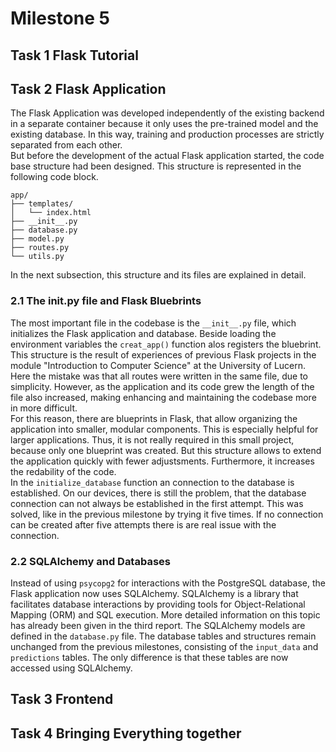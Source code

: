 # Milestone 5

## Task 1 Flask Tutorial

## Task 2 Flask Application
The Flask Application was developed independently of the existing backend in a separate container because it only uses the pre-trained model and the existing database. 
In this way, training and production processes are strictly separated from each other.  
But before the development of the actual Flask application started, the code base structure had been designed. This structure is represented in the following code block.
```
app/
├── templates/
│   └── index.html   
├── __init__.py      
├── database.py     
├── model.py         
├── routes.py        
└── utils.py 
```
In the next subsection, this structure and its files are explained in detail.
 
### 2.1 The __init__.py file and Flask Bluebrints
The most important file in the codebase is the `__init__.py` file, which initializes the Flask application and database.
Beside loading the environment variables the `creat_app()` function alos registers the bluebrint.
This structure is the result of experiences of previous Flask projects in the module "Introduction to Computer Science" at the University of Lucern. Here the mistake was that all routes were written in the same file, due to simplicity. However, as the application and its code grew the length of the file also increased, making enhancing and maintaining the codebase more in more difficult.    
For this reason, there are blueprints in Flask, that allow organizing the application into smaller, modular components. This is especially helpful for larger applications. Thus, it is not really required in this small project, because only one blueprint was created. But this structure allows to extend the application quickly with fewer adjustsments.
Furthermore, it increases the redability of the code.  
In the `initialize_database` function an connection to the database is established. On our devices, there is still the problem, that the database connection can not always be established in the first attempt. This was solved, like in the previous milestone by trying it five times. If no connection can be created after five attempts there is are real issue with the connection.

### 2.2 SQLAlchemy and Databases
Instead of using `psycopg2` for interactions with the PostgreSQL database, the Flask application now uses SQLAlchemy. SQLAlchemy is a library that facilitates database interactions by providing tools for Object-Relational Mapping (ORM) and SQL execution. More detailed information on this topic has already been given in the third report. The SQLAlchemy models are defined in the `database.py` file. The database tables and structures remain unchanged from the previous milestones, consisting of the `input_data` and `predictions` tables. The only difference is that these tables are now accessed using SQLAlchemy.



## Task 3 Frontend

## Task 4 Bringing Everything together 